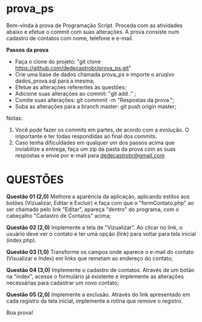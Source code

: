 # prova_ps


Bem-vinda à prova de Programação Script. Proceda com as atividades abaixo e efetue o commit com suas alterações.
A prova consiste num cadastro de contatos com nome, telefone e e-mail.

**Passos da prova**
* Faça o clone do projeto: "git clone https://github.com/dedecastrobr/prova_ps.git"
* Crie uma base de dados chamada prova_ps e importe o aruqivo dados_prova.sql para a mesma;
* Efetue as alterações referentes às questões;
* Adicione suas alterações ao commit: "git add ." ;
* Comite suas alterações: git commmit -m "Respostas da prova.";
* Suba as alterações para a branch master: git push origin master;

Notas:
1. Você pode fazer os commits em partes, de acordo com a evolução. O importante é ter todas respondidas ao final dos commits.
2. Caso tenha dificuldades em qualquer um dos passos acima que inviabilize a entrega, faça um zip da pasta da prova com as suas respostas e envie por e-mail para dedecastrobr@gmail.com


# QUESTÕES

**Questão 01 (2,0)**
Melhore a aparência da aplicação, aplicando estilos aos botões (Vizualizar, Editar e Excluir) e faça com que o "formContato.php" ao ser chamado pelo link "Editar", apareça "dentro" do programa, com o cabeçalho "Cadastro de Contatos" acima;

**Questão 02 (2,0)**
Implemente a tela de "Vizualizar". Ao clicar no link, o usuário deve ver o contato e ter uma opção (link) para voltar para tela inicial (index.php). 

**Questão 03 (1,0)**
Transforme os campos onde aparece o e-mail do contato (Visualizar e Index) em links que remetam ao endereço do contato;

**Questão 04 (3,0)**
Implemente o cadastro de contatos. Através de um botão na "index", acesse o formulário já existente e implemente as alterações necessárias para cadastrar um novo contato;

**Questão 05 (2,0)**
Implemente a exclusão. Através do link apresentado em cada registro da tela inicial, implemente a rotina que remove o registro.

Boa prova!
